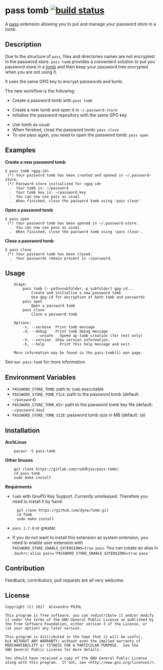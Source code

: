 # pass tomb [![build status][build-img]][build-url]

A [pass](https://www.passwordstore.org/) extension allowing you to put and
manage your password store in a tomb.

## Description

Due to the structure of `pass`, files and directories names are not encrypted in
the password store. `pass-tomb` provides a convenient solution to put you password
store in a [tomb](https://github.com/dyne/Tomb) and then keep your password
tree encrypted when you are not using it.

It uses the same GPG key to encrypt passwords and tomb.

The new workflow is the following:
* Create a password tomb with `pass tomb`
 - Create a new tomb and open it in `~/.password-store`
 - Initialise the password repository with the same GPG key
* Use tomb as usual
* When finished, close the password tomb: `pass close`
* To use pass again, you need to open the password tomb: `pass open`

## Examples

**Create a new password tomb**
```
$ pass tomb <gpg-id>
 (*) Your password tomb has been created and opened in ~/.password-store.
 (*) Password store initialized for <gpg-id>
  .  Your tomb is: ~/password
  .  Your tomb key is: ~/password.key
  .  You can now use pass as usual
  .  When finished, close the password tomb using 'pass close'
```

**Open a password tomb**
```
$ pass open
 (*) Your password tomb has been opened in ~/.password-store.
  .  You can now use pass as usual.
  .  When finished, close the password tomb using 'pass close'.
```

**Close a password tomb**
```
$ pass close
 (*) Your password tomb has been closed.
  .  Your passwords remain present in ~/password.
  ```

## Usage

		Usage:
		    pass tomb [--path=subfolder,-p subfolder] gpg-id...
		        Create and initialise a new password tomb
		        Use gpg-id for encryption of both tomb and passwords
		    pass open
		        Open a password tomb
		    pass close
		        Close a password tomb

		Options:
		    -v, --verbose  Print tomb message
		    -d, --debug    Print tomb debug message
		          --unsafe   Speed up tomb creation (for test only)
		    -V, --version  Show version information.
		    -h, --help	     Print this help message and exit.

		More information may be found in the pass-tomb(1) man page.


See `man pass-tomb` for more information.

## Environment Variables

* `PASSWORD_STORE_TOMB`: path to `tomb` executable
* `PASSWORD_STORE_TOMB_FILE`: path to the password tomb (default: `~/password`)
* `PASSWORD_STORE_TOMB_KEY`: path to the password tomb key file (default: `~/password.key`)
* `PASSWORD_STORE_TOMB_SIZE`: password tomb size in MB (default: `10`)

## Installation

**ArchLinux**

		pacaur -S pass-tomb

**Other linuxes**

		git clone https://gitlab.com/roddhjav/pass-tomb/
		cd pass-tomb
		sudo make install

**Requirments**

* `tomb` with GnuPG Key Support. Currently unreleased. Therefore you need to install it by hand:

		git clone https://github.com/dyne/Tomb.git
		cd Tomb
		sudo make install

* `pass 1.7.0` or greater.

* If you do not want to install this extension as system extension, you need to
enable user extension with `PASSWORD_STORE_ENABLE_EXTENSIONS=true pass`. You can
create an alias in `.bashrc`: `alias pass='PASSWORD_STORE_ENABLE_EXTENSIONS=true pass'`


## Contribution
Feedback, contributors, pull requests are all very welcome.


## License

    Copyright (C) 2017  Alexandre PUJOL

    This program is free software: you can redistribute it and/or modify
    it under the terms of the GNU General Public License as published by
    the Free Software Foundation, either version 3 of the License, or
    (at your option) any later version.

    This program is distributed in the hope that it will be useful,
    but WITHOUT ANY WARRANTY; without even the implied warranty of
    MERCHANTABILITY or FITNESS FOR A PARTICULAR PURPOSE.  See the
    GNU General Public License for more details.

    You should have received a copy of the GNU General Public License
    along with this program.  If not, see <http://www.gnu.org/licenses/>.

[build-img]: https://gitlab.com/roddhjav/pass-tomb/badges/master/build.svg
[build-url]: https://gitlab.com/roddhjav/pass-tomb/commits/master
